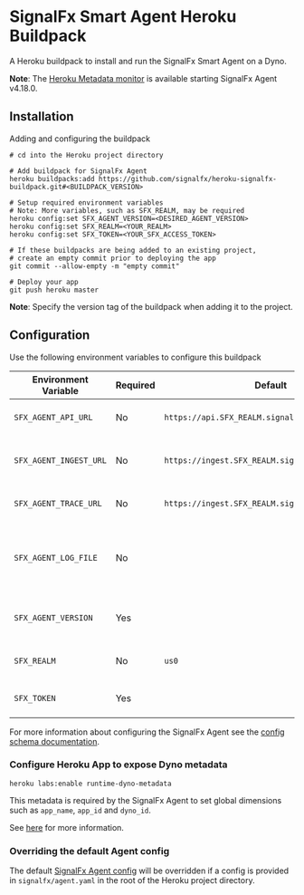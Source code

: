 # SignalFx Smart Agent Heroku Buildpack

A Heroku buildpack to install and run the SignalFx Smart Agent on a Dyno.

**Note**: The [Heroku Metadata monitor](https://docs.signalfx.com/en/latest/integrations/agent/monitors/heroku-metadata.html)
is available starting SignalFx Agent v4.18.0.

## Installation

Adding and configuring the buildpack

```
# cd into the Heroku project directory

# Add buildpack for SignalFx Agent
heroku buildpacks:add https://github.com/signalfx/heroku-signalfx-buildpack.git#<BUILDPACK_VERSION>

# Setup required environment variables
# Note: More variables, such as SFX_REALM, may be required
heroku config:set SFX_AGENT_VERSION=<DESIRED_AGENT_VERSION>
heroku config:set SFX_REALM=<YOUR_REALM>
heroku config:set SFX_TOKEN=<YOUR_SFX_ACCESS_TOKEN>

# If these buildpacks are being added to an existing project,
# create an empty commit prior to deploying the app
git commit --allow-empty -m "empty commit"

# Deploy your app
git push heroku master
```

**Note**: Specify the version tag of the buildpack when adding it to the project.

## Configuration

Use the following environment variables to configure this buildpack

| Environment Variable   | Required | Default                                          | Description                                                                                        |
| ---------------------- | -------- | -------                                          | -------------------------------------------------------------------------------------------------- |
| `SFX_AGENT_API_URL`    | No       | `https://api.SFX_REALM.signalfx.com`             | The SignalFx API base URL.                                                                         |
| `SFX_AGENT_INGEST_URL` | No       | `https://ingest.SFX_REALM.signalfx.com`          | The SignalFx Infrastructure Monitoring base URL.                                                   |
| `SFX_AGENT_TRACE_URL`  | No       | `https://ingest.SFX_REALM.signalfx.com/v2/trace` | The SignalFx APM base URL.                                                                         |
| `SFX_AGENT_LOG_FILE`   | No       |                                                  | Specify location of agent logs. If not specified, logs will go to stdout                           |
| `SFX_AGENT_VERSION`    | Yes      |                                                  | Version of the SignalFx Agent to be configured                                                     |
| `SFX_REALM`            | No       | `us0`                                            | Your SignalFx realm                                                                                |
| `SFX_TOKEN`            | Yes      |                                                  | Your SignalFx access token                                                                         |

For more information about configuring the SignalFx Agent see the [config schema documentation](https://docs.signalfx.com/en/latest/integrations/agent/config-schema.html).
### Configure Heroku App to expose Dyno metadata

```
heroku labs:enable runtime-dyno-metadata
```

This metadata is required by the SignalFx Agent to set global dimensions such as `app_name`, `app_id` and `dyno_id`.

See [here](https://devcenter.heroku.com/articles/dyno-metadata) for more information.

### Overriding the default Agent config

The default [SignalFx Agent config](./setup/config.yaml) will be overridden if a config is provided in `signalfx/agent.yaml`
in the root of the Heroku project directory.
